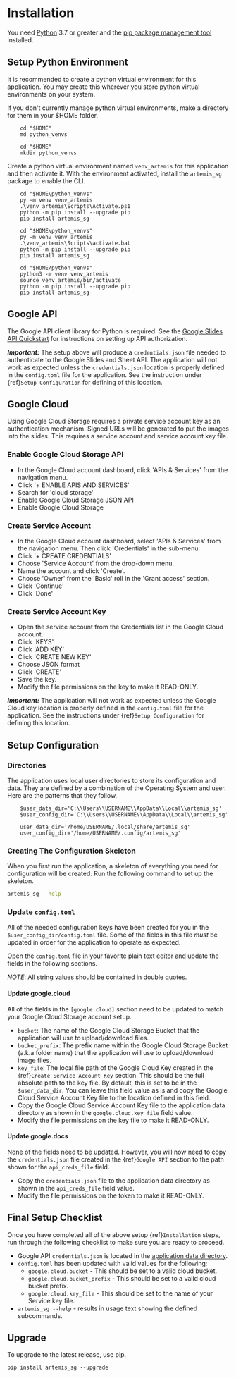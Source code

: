 # Installation
You need [Python](https://python.org/downloads) 3.7 or greater and the
[pip package management tool](https://pip.pypa.io/en/stable/installation)
installed.

## Setup Python Environment
It is recommended to create a python virtual environment for this application.
You may create this wherever you store python virtual environments on your
system.

If you don't currently manage python virtual environments, make a directory
for them in your $HOME folder.

```{tab} Windows
    cd "$HOME"
    md python_venvs
```

```{tab} Linux
    cd "$HOME"
    mkdir python_venvs
```

Create a python virtual environment named `venv_artemis` for this
application and then activate it.  With the environment activated,
install the `artemis_sg` package to enable the CLI.

```{tab} Windows Powershell
    cd "$HOME\python_venvs"
    py -m venv venv_artemis
    .\venv_artemis\Scripts\Activate.ps1
    python -m pip install --upgrade pip
    pip install artemis_sg
```

```{tab} Windows CMD
    cd "$HOME\python_venvs"
    py -m venv venv_artemis
    .\venv_artemis\Scripts\activate.bat
    python -m pip install --upgrade pip
    pip install artemis_sg
```

```{tab} Linux
    cd "$HOME/python_venvs"
    python3 -m venv venv_artemis
    source venv_artemis/bin/activate
    python -m pip install --upgrade pip
    pip install artemis_sg
```

## Google API
The Google API client library for Python is required.
See the
[Google Slides API Quickstart](https://developers.google.com/slides/api/quickstart/python)
for instructions on setting up API authorization.

***Important:***
The setup above will produce a `credentials.json` file needed to authenticate
to the Google Slides and Sheet API.
The application will not work as expected unless the `credentials.json`
location is properly defined in the `config.toml` file for the application.
See the instruction under {ref}`Setup Configuration` for defining of this location.


## Google Cloud
Using Google Cloud Storage requires a private service account key as an
authentication mechanism.
Signed URLs will be generated to put the images into the slides.  This
requires a service account and service account key file.

### Enable Google Cloud Storage API
* In the Google Cloud account dashboard, click 'APIs & Services' from the
  navigation menu.
* Click '+ ENABLE APIS AND SERVICES'
* Search for 'cloud storage'
* Enable Google Cloud Storage JSON API
* Enable Google Cloud Storage

### Create Service Account
* In the Google Cloud account dashboard, select 'APIs & Services' from the
  navigation menu.  Then click 'Credentials' in the sub-menu.
* Click '+ CREATE CREDENTIALS'
* Choose 'Service Account' from the drop-down menu.
* Name the account and click 'Create'.
* Choose 'Owner' from the 'Basic' roll in the 'Grant access' section.
* Click 'Continue'
* Click 'Done'

### Create Service Account Key
* Open the service account from the Credentials list in the Google Cloud
  account.
* Click 'KEYS'
* Click 'ADD KEY'
* Click 'CREATE NEW KEY'
* Choose JSON format
* Click 'CREATE'
* Save the key.
* Modify the file permissions on the key to make it READ-ONLY.

***Important:***
The application will not work as expected unless the Google
Cloud key location is properly defined in the `config.toml` file for the application.
See the instructions under {ref}`Setup Configuration`
for defining this location.

## Setup Configuration

### Directories
The application uses local user directories to store its configuration and
data.  They are defined by a combination of the Operating System and user.
Here are the patterns that they follow.

```{tab} Windows
    $user_data_dir='C:\\Users\\USERNAME\\AppData\\Local\\artemis_sg'
    $user_config_dir='C:\\Users\\USERNAME\\AppData\\Local\\artemis_sg'
```

```{tab} Linux
    user_data_dir='/home/USERNAME/.local/share/artemis_sg'
    user_config_dir='/home/USERNAME/.config/artemis_sg'
```

### Creating The Configuration Skeleton
When you first run the application, a skeleton of everything you need for
configuration will be created.  Run the following command to set up the
skeleton.

```sh
artemis_sg --help
```

### Update `config.toml`
All of the needed configuration keys have been created for you in the
`$user_config_dir/config.toml` file.  Some of the fields in this file
*must* be updated in order for the application to operate as expected.

Open the `config.toml` file in your favorite plain text editor and update
the fields in the following sections.

*NOTE*: All string values should be contained in double quotes.

#### Update google.cloud
All of the fields in the `[google.cloud]` section need to be updated to
match your Google Cloud Storage account setup.

* `bucket`: The name of the Google Cloud Storage Bucket that the application
  will use to upload/download files.
* `bucket_prefix`: The prefix name within the Google Cloud Storage Bucket
  (a.k.a folder name) that the application will use to upload/download image
  files.
* `key_file`: The local file path of the Google Cloud Key created in the
  {ref}`Create Service Account Key` section.  This
  should be the full absolute path to the key file.  By default, this is set
  to be in the `$user_data_dir`.  You can leave this field value as is and
  copy the Google Cloud Service Account Key file to the location defined in
  this field.
* Copy the Google Cloud Service Account Key file to the application data
  directory as shown in the `google.cloud.key_file` field value.
* Modify the file permissions on the key file to make it READ-ONLY.

#### Update google.docs
None of the fields need to be updated.  However, you will now need to copy
the `credentials.json` file created in the {ref}`Google API` section
to the path shown for the `api_creds_file` field.

* Copy the `credentials.json` file to the application data directory as shown
  in the `api_creds_file` field value.
* Modify the file permissions on the token to make it READ-ONLY.

## Final Setup Checklist
Once you have completed all of the above setup {ref}`Installation` steps, run
through the following checklist to make sure you are ready to proceed.

* Google API `credentials.json` is located in the [application data directory](#directories).
* `config.toml` has been updated with valid values for the following:
    * `google.cloud.bucket` - This should be set to a valid cloud bucket.
    * `google.cloud.bucket_prefix` - This should be set to a valid cloud bucket prefix.
    * `google.cloud.key_file` - This should be set to the name of your Service key file.
* `artemis_sg --help` - results in usage text showing the defined subcommands.

## Upgrade
To upgrade to the latest release, use pip.
```
pip install artemis_sg --upgrade
```
